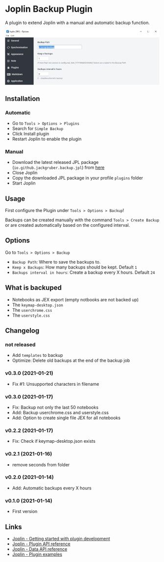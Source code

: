 # Joplin Backup Plugin

A plugin to extend Joplin with a manual and automatic backup function.

<img src=img/main.jpg>

## Installation

### Automatic

- Go to `Tools > Options > Plugins`
- Search for `Simple Backup`
- Click Install plugin
- Restart Joplin to enable the plugin

### Manual

- Download the latest released JPL package (`io.github.jackgruber.backup.jpl`) from [here](https://github.com/JackGruber/joplin-plugin-backup/releases/latest)
- Close Joplin
- Copy the downloaded JPL package in your profile `plugins` folder
- Start Joplin

## Usage

First configure the Plugin under `Tools > Options > Backup`!

Backups can be created manually with the command `Tools > Create Backup` or are created automatically based on the configured interval.

## Options

Go to `Tools > Options > Backup`

- `Backup Path`: Where to save the backups to.
- `Keep x Backups`: How many backups should be kept. Default `1`
- `Backups interval in hours`: Create a backup every X hours. Default `24`

## What is backuped

- Notebooks as JEX export (empty notbooks are not backed up)
- The `keymap-desktop.json`
- The `userchrome.css`
- The `userstyle.css`

## Changelog

### not released

- Add `templates` to backup
- Optimize: Delete old backups at the end of the backup job

### v0.3.0 (2021-01-21)

- Fix #1: Unsupported characters in filename

### v0.3.0 (2021-01-17)

- Fix: Backup not only the last 50 notebooks
- Add: Backup userchrome.css and userstyle.css
- Add: Option to create single file JEX for all notebooks

### v0.2.2 (2021-01-17)

- Fix: Check if keymap-desktop.json exists

### v0.2.1 (2021-01-16)

- remove seconds from folder

### v0.2.0 (2021-01-14)

- Add: Automatic backups every X hours

### v0.1.0 (2021-01-14)

- First version

## Links

- [Joplin - Getting started with plugin development](https://joplinapp.org/api/get_started/plugins/)
- [Joplin - Plugin API reference](https://joplinapp.org/api/references/plugin_api/classes/joplin.html)
- [Joplin - Data API reference](https://joplinapp.org/api/references/rest_api/)
- [Joplin - Plugin examples](https://github.com/laurent22/joplin/tree/dev/packages/app-cli/tests/support/plugins)
